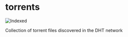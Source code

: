 torrents 
========
![Indexed](https://img.shields.io/badge/indexed-167054-blue)

Collection of torrent files discovered in the DHT network
